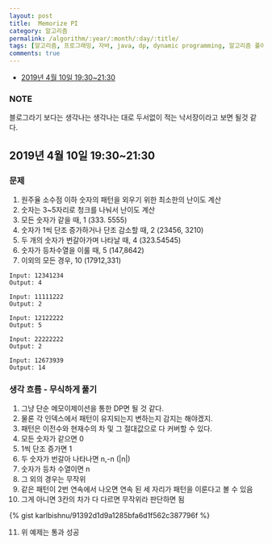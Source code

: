 ```yaml
---
layout: post
title:  Memorize PI
category: 알고리즘
permalink: /algorithm/:year/:month/:day/:title/
tags: [알고리즘, 프로그래밍, 자바, java, dp, dynamic programming, 알고리즘 풀이 해결 전략, 구종만]
comments: true
---
```


* [2019년 4월 10일 19:30~21:30](#2019년-4월-9일-19302130)

### NOTE
블로그라기 보다는 생각나는 생각나는 대로 두서없이 적는 낙서장이라고 보면 될것 같다.

## 2019년 4월 10일 19:30~21:30
### 문제
1. 원주율 소수점 이하 숫자의 패턴을 외우기 위한 최소한의 난이도 계산
2. 숫자는 3~5자리로 청크를 나눠서 난이도 계산
3. 모든 숫자가 같을 때, 1 (333. 5555)
4. 숫자가 1씩 단조 증가하거나 단조 감소할 때, 2 (23456, 3210)
5. 두 개의 숫자가 번갈아가며 나타날 때, 4 (323.54545)
6. 숫자가 등차수열을 이룰 때, 5 (147,8642)
7. 이외의 모든 경우, 10 (17912,331)

```
Input: 12341234
Output: 4

Input: 11111222
Output: 2

Input: 12122222
Output: 5  

Input: 22222222
Output: 2

Input: 12673939
Output: 14
```

### 생각 흐름 - 무식하게 풀기
1. 그냥 단순 메모이제이션을 통한 DP면 될 것 같다.
2. 물론 각 인덱스에서 패턴이 유지되는지 변하는지 감지는 해야겠지.
3. 패턴은 이전수와 현재수의 차 및 그 절대값으로 다 커버할 수 있다.
4. 모든 숫자가 같으면 0
5. 1씩 단조 증가면 1
6. 두 숫자가 번갈아 나타나면 n,-n (\|n\|)
7. 숫자가 등차 수열이면 n
8. 그 외의 경우는 무작위
9. 같은 패턴이 2번 연속에서 나오면 연속 된 세 자리가 패턴을 이룬다고 볼 수 있음
10. 그게 아니면 3칸의 차가 다 다르면 무작위라 판단하면 됨

{% gist karlbishnu/91392d1d9a1285bfa6d1f562c387796f %}

11. 위 예제는 통과 성공
